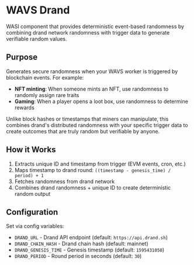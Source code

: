 # WAVS Drand

WASI component that provides deterministic event-based randomness by combining drand network randomness with trigger data to generate verifiable random values.

## Purpose

Generates secure randomness when your WAVS worker is triggered by blockchain events. For example:

- **NFT minting**: When someone mints an NFT, use randomness to randomly assign rare traits
- **Gaming**: When a player opens a loot box, use randomness to determine rewards

Unlike block hashes or timestamps that miners can manipulate, this combines drand's distributed randomness with your specific trigger data to create outcomes that are truly random but verifiable by anyone.

## How it Works

1. Extracts unique ID and timestamp from trigger (EVM events, cron, etc.)
2. Maps timestamp to drand round: `((timestamp - genesis_time) / period) + 1`
3. Fetches randomness from drand network
4. Combines drand randomness + unique ID to create deterministic random output

## Configuration

Set via config variables:

- `DRAND_URL` - Drand API endpoint (default: `https://api.drand.sh`)
- `DRAND_CHAIN_HASH` - Drand chain hash (default: mainnet)
- `DRAND_GENESIS_TIME` - Genesis timestamp (default: `1595431050`)
- `DRAND_PERIOD` - Round period in seconds (default: `30`)

